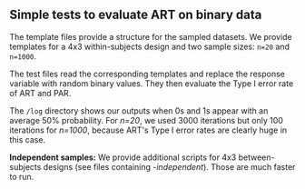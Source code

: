 ## Simple tests to evaluate ART on binary data

The template files provide a structure for the sampled datasets. We provide templates for a 4x3 within-subjects design and two sample sizes: ``n=20`` and ``n=1000``.

The test files read the corresponding templates and replace the response variable with random binary values. They then evaluate the Type I error rate of ART and PAR. 

The ``/log`` directory shows our outputs when 0s and 1s appear with an average 50\% probability. For *n=20*, we used 3000 iterations but only 100 iterations for *n=1000*, because ART's Type I error rates are clearly huge in this case. 

**Independent samples:** We provide additional scripts for 4x3 between-subjects designs (see files containing *-independent*). Those are much faster to run.